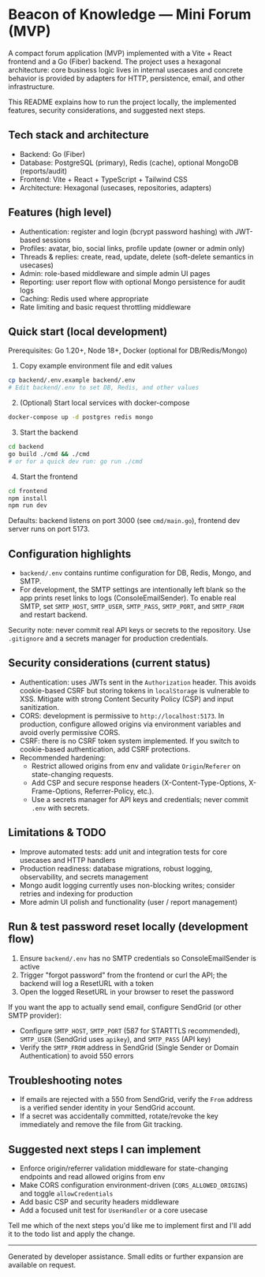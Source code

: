# Beacon of Knowledge — Mini Forum (MVP)

A compact forum application (MVP) implemented with a Vite + React frontend and a Go (Fiber) backend. The project uses a hexagonal architecture: core business logic lives in internal usecases and concrete behavior is provided by adapters for HTTP, persistence, email, and other infrastructure.

This README explains how to run the project locally, the implemented features, security considerations, and suggested next steps.

## Tech stack and architecture
- Backend: Go (Fiber)
- Database: PostgreSQL (primary), Redis (cache), optional MongoDB (reports/audit)
- Frontend: Vite + React + TypeScript + Tailwind CSS
- Architecture: Hexagonal (usecases, repositories, adapters)

## Features (high level)
- Authentication: register and login (bcrypt password hashing) with JWT-based sessions
- Profiles: avatar, bio, social links, profile update (owner or admin only)
- Threads & replies: create, read, update, delete (soft-delete semantics in usecases)
- Admin: role-based middleware and simple admin UI pages
- Reporting: user report flow with optional Mongo persistence for audit logs
- Caching: Redis used where appropriate
- Rate limiting and basic request throttling middleware

## Quick start (local development)
Prerequisites: Go 1.20+, Node 18+, Docker (optional for DB/Redis/Mongo)

1. Copy example environment file and edit values

```bash
cp backend/.env.example backend/.env
# Edit backend/.env to set DB, Redis, and other values
```

2. (Optional) Start local services with docker-compose

```bash
docker-compose up -d postgres redis mongo
```

3. Start the backend

```bash
cd backend
go build ./cmd && ./cmd
# or for a quick dev run: go run ./cmd
```

4. Start the frontend

```bash
cd frontend
npm install
npm run dev
```

Defaults: backend listens on port 3000 (see `cmd/main.go`), frontend dev server runs on port 5173.

## Configuration highlights
- `backend/.env` contains runtime configuration for DB, Redis, Mongo, and SMTP.
- For development, the SMTP settings are intentionally left blank so the app prints reset links to logs (ConsoleEmailSender). To enable real SMTP, set `SMTP_HOST`, `SMTP_USER`, `SMTP_PASS`, `SMTP_PORT`, and `SMTP_FROM` and restart backend.

Security note: never commit real API keys or secrets to the repository. Use `.gitignore` and a secrets manager for production credentials.

## Security considerations (current status)
- Authentication: uses JWTs sent in the `Authorization` header. This avoids cookie-based CSRF but storing tokens in `localStorage` is vulnerable to XSS. Mitigate with strong Content Security Policy (CSP) and input sanitization.
- CORS: development is permissive to `http://localhost:5173`. In production, configure allowed origins via environment variables and avoid overly permissive CORS.
- CSRF: there is no CSRF token system implemented. If you switch to cookie-based authentication, add CSRF protections.
- Recommended hardening:
  - Restrict allowed origins from env and validate `Origin`/`Referer` on state-changing requests.
  - Add CSP and secure response headers (X-Content-Type-Options, X-Frame-Options, Referrer-Policy, etc.).
  - Use a secrets manager for API keys and credentials; never commit `.env` with secrets.

## Limitations & TODO
- Improve automated tests: add unit and integration tests for core usecases and HTTP handlers
- Production readiness: database migrations, robust logging, observability, and secrets management
- Mongo audit logging currently uses non-blocking writes; consider retries and indexing for production
- More admin UI polish and functionality (user / report management)

## Run & test password reset locally (development flow)
1. Ensure `backend/.env` has no SMTP credentials so ConsoleEmailSender is active
2. Trigger "forgot password" from the frontend or curl the API; the backend will log a ResetURL with a token
3. Open the logged ResetURL in your browser to reset the password

If you want the app to actually send email, configure SendGrid (or other SMTP provider):
- Configure `SMTP_HOST`, `SMTP_PORT` (587 for STARTTLS recommended), `SMTP_USER` (SendGrid uses `apikey`), and `SMTP_PASS` (API key)
- Verify the `SMTP_FROM` address in SendGrid (Single Sender or Domain Authentication) to avoid 550 errors

## Troubleshooting notes
- If emails are rejected with a 550 from SendGrid, verify the `From` address is a verified sender identity in your SendGrid account.
- If a secret was accidentally committed, rotate/revoke the key immediately and remove the file from Git tracking.

## Suggested next steps I can implement
- Enforce origin/referrer validation middleware for state-changing endpoints and read allowed origins from env
- Make CORS configuration environment-driven (`CORS_ALLOWED_ORIGINS`) and toggle `allowCredentials`
- Add basic CSP and security headers middleware
- Add a focused unit test for `UserHandler` or a core usecase

Tell me which of the next steps you'd like me to implement first and I'll add it to the todo list and apply the change.

---
Generated by developer assistance. Small edits or further expansion are available on request.
